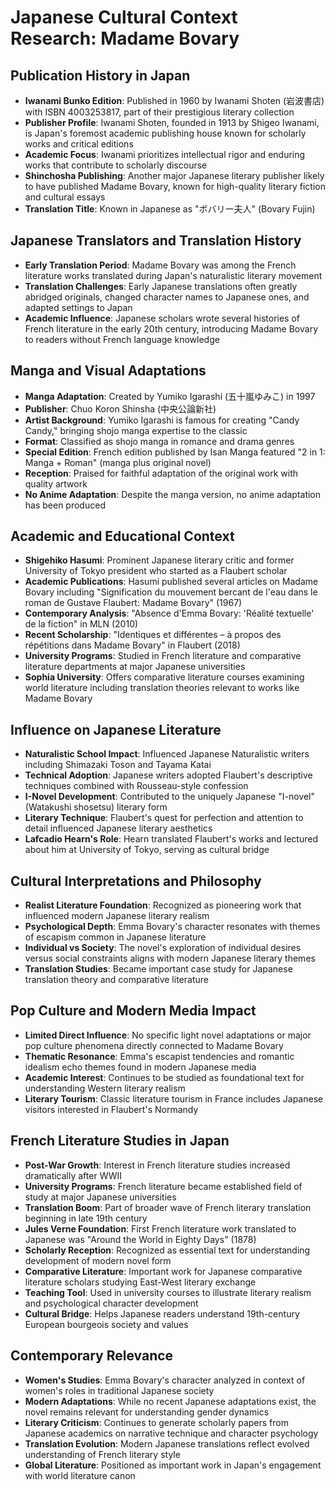 # Japanese Cultural Context Research: Madame Bovary

## Publication History in Japan

- **Iwanami Bunko Edition**: Published in 1960 by Iwanami Shoten (岩波書店) with ISBN 4003253817, part of their prestigious literary collection
- **Publisher Profile**: Iwanami Shoten, founded in 1913 by Shigeo Iwanami, is Japan's foremost academic publishing house known for scholarly works and critical editions
- **Academic Focus**: Iwanami prioritizes intellectual rigor and enduring works that contribute to scholarly discourse
- **Shinchosha Publishing**: Another major Japanese literary publisher likely to have published Madame Bovary, known for high-quality literary fiction and cultural essays
- **Translation Title**: Known in Japanese as "ボバリー夫人" (Bovary Fujin)

## Japanese Translators and Translation History

- **Early Translation Period**: Madame Bovary was among the French literature works translated during Japan's naturalistic literary movement
- **Translation Challenges**: Early Japanese translations often greatly abridged originals, changed character names to Japanese ones, and adapted settings to Japan
- **Academic Influence**: Japanese scholars wrote several histories of French literature in the early 20th century, introducing Madame Bovary to readers without French language knowledge

## Manga and Visual Adaptations

- **Manga Adaptation**: Created by Yumiko Igarashi (五十嵐ゆみこ) in 1997
- **Publisher**: Chuo Koron Shinsha (中央公論新社)
- **Artist Background**: Yumiko Igarashi is famous for creating "Candy Candy," bringing shojo manga expertise to the classic
- **Format**: Classified as shojo manga in romance and drama genres
- **Special Edition**: French edition published by Isan Manga featured "2 in 1: Manga + Roman" (manga plus original novel)
- **Reception**: Praised for faithful adaptation of the original work with quality artwork
- **No Anime Adaptation**: Despite the manga version, no anime adaptation has been produced

## Academic and Educational Context

- **Shigehiko Hasumi**: Prominent Japanese literary critic and former University of Tokyo president who started as a Flaubert scholar
- **Academic Publications**: Hasumi published several articles on Madame Bovary including "Signification du mouvement bercant de l'eau dans le roman de Gustave Flaubert: Madame Bovary" (1967)
- **Contemporary Analysis**: "Absence d'Emma Bovary: 'Réalité textuelle' de la fiction" in MLN (2010)
- **Recent Scholarship**: "Identiques et différentes – à propos des répétitions dans Madame Bovary" in Flaubert (2018)
- **University Programs**: Studied in French literature and comparative literature departments at major Japanese universities
- **Sophia University**: Offers comparative literature courses examining world literature including translation theories relevant to works like Madame Bovary

## Influence on Japanese Literature

- **Naturalistic School Impact**: Influenced Japanese Naturalistic writers including Shimazaki Toson and Tayama Katai
- **Technical Adoption**: Japanese writers adopted Flaubert's descriptive techniques combined with Rousseau-style confession
- **I-Novel Development**: Contributed to the uniquely Japanese "I-novel" (Watakushi shosetsu) literary form
- **Literary Technique**: Flaubert's quest for perfection and attention to detail influenced Japanese literary aesthetics
- **Lafcadio Hearn's Role**: Hearn translated Flaubert's works and lectured about him at University of Tokyo, serving as cultural bridge

## Cultural Interpretations and Philosophy

- **Realist Literature Foundation**: Recognized as pioneering work that influenced modern Japanese literary realism
- **Psychological Depth**: Emma Bovary's character resonates with themes of escapism common in Japanese literature
- **Individual vs Society**: The novel's exploration of individual desires versus social constraints aligns with modern Japanese literary themes
- **Translation Studies**: Became important case study for Japanese translation theory and comparative literature

## Pop Culture and Modern Media Impact

- **Limited Direct Influence**: No specific light novel adaptations or major pop culture phenomena directly connected to Madame Bovary
- **Thematic Resonance**: Emma's escapist tendencies and romantic idealism echo themes found in modern Japanese media
- **Academic Interest**: Continues to be studied as foundational text for understanding Western literary realism
- **Literary Tourism**: Classic literature tourism in France includes Japanese visitors interested in Flaubert's Normandy

## French Literature Studies in Japan

- **Post-War Growth**: Interest in French literature studies increased dramatically after WWII
- **University Programs**: French literature became established field of study at major Japanese universities
- **Translation Boom**: Part of broader wave of French literary translation beginning in late 19th century
- **Jules Verne Foundation**: First French literature work translated to Japanese was "Around the World in Eighty Days" (1878)
- **Scholarly Reception**: Recognized as essential text for understanding development of modern novel form
- **Comparative Literature**: Important work for Japanese comparative literature scholars studying East-West literary exchange
- **Teaching Tool**: Used in university courses to illustrate literary realism and psychological character development
- **Cultural Bridge**: Helps Japanese readers understand 19th-century European bourgeois society and values

## Contemporary Relevance

- **Women's Studies**: Emma Bovary's character analyzed in context of women's roles in traditional Japanese society
- **Modern Adaptations**: While no recent Japanese adaptations exist, the novel remains relevant for understanding gender dynamics
- **Literary Criticism**: Continues to generate scholarly papers from Japanese academics on narrative technique and character psychology
- **Translation Evolution**: Modern Japanese translations reflect evolved understanding of French literary style
- **Global Literature**: Positioned as important work in Japan's engagement with world literature canon